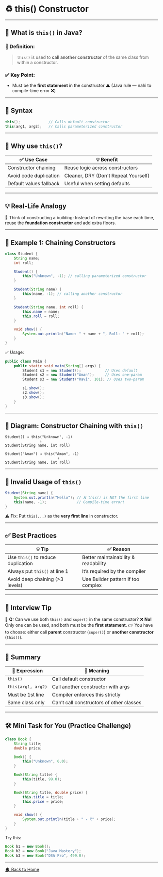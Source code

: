 # ♻️ this() Constructor

---

## 🧠 What is `this()` in Java?

### 📌 **Definition:**

> `this()` is used to **call another constructor** of the same class from within a constructor.

### ✅ Key Point:

* Must be the **first statement** in the constructor ⚠️
  (Java rule — nahi to compile-time error ❌)

---

## 🔧 Syntax

```java
this();             // Calls default constructor
this(arg1, arg2);   // Calls parameterized constructor
```

---

## 🎯 Why use `this()`?

| ✅ Use Case              | 💡 Benefit                           |
| ----------------------- | ------------------------------------ |
| Constructor chaining    | Reuse logic across constructors      |
| Avoid code duplication  | Cleaner, DRY (Don't Repeat Yourself) |
| Default values fallback | Useful when setting defaults         |

---

## 💡 Real-Life Analogy

🧱 Think of constructing a building:
Instead of rewriting the base each time, reuse the **foundation constructor** and add extra floors.

---

## 🔧 Example 1: Chaining Constructors

```java
class Student {
    String name;
    int roll;

    Student() {
        this("Unknown", -1); // calling parameterized constructor
    }

    Student(String name) {
        this(name, -1); // calling another constructor
    }

    Student(String name, int roll) {
        this.name = name;
        this.roll = roll;
    }

    void show() {
        System.out.println("Name: " + name + ", Roll: " + roll);
    }
}
```

✅ Usage:

```java
public class Main {
    public static void main(String[] args) {
        Student s1 = new Student();           // Uses default
        Student s2 = new Student("Aman");     // Uses one-param
        Student s3 = new Student("Ravi", 101); // Uses two-param

        s1.show();
        s2.show();
        s3.show();
    }
}
```

---

## 📌 Diagram: Constructor Chaining with `this()`

```
Student() → this("Unknown", -1)
                ↓
Student(String name, int roll)
```

```
Student("Aman") → this("Aman", -1)
                        ↓
Student(String name, int roll)
```

---

## 🚫 Invalid Usage of `this()`

```java
Student(String name) {
    System.out.println("Hello"); // ❌ this() is NOT the first line
    this(name, -1);              // Compile-time error!
}
```

⚠️ Fix: Put `this(...)` as the **very first line** in constructor.

---

## ✅ Best Practices

| 💡 Tip                             | ✅ Reason                             |
| ---------------------------------- | ------------------------------------ |
| Use `this()` to reduce duplication | Better maintainability & readability |
| Always put `this()` at line 1      | It’s required by the compiler        |
| Avoid deep chaining (>3 levels)    | Use Builder pattern if too complex   |

---

## 🧪 Interview Tip

🧠 **Q:** Can we use both `this()` and `super()` in the same constructor?
❌ **No!** Only one can be used, and both must be the **first statement**.
👉 You have to choose: either call **parent** constructor (`super()`) or **another constructor** (`this()`).

---

## 🧭 Summary

| 🔧 Expression      | 💬 Meaning                               |
| ------------------ | ---------------------------------------- |
| `this()`           | Call default constructor                 |
| `this(arg1, arg2)` | Call another constructor with args       |
| Must be 1st line   | Compiler enforces this strictly          |
| Same class only    | Can’t call constructors of other classes |

---

## 🛠 Mini Task for You (Practice Challenge)

```java
class Book {
    String title;
    double price;

    Book() {
        this("Unknown", 0.0);
    }

    Book(String title) {
        this(title, 99.0);
    }

    Book(String title, double price) {
        this.title = title;
        this.price = price;
    }

    void show() {
        System.out.println(title + " - ₹" + price);
    }
}
```

Try this:

```java
Book b1 = new Book();
Book b2 = new Book("Java Mastery");
Book b3 = new Book("DSA Pro", 499.0);
```

---
[🏠 Back to Home](../..)